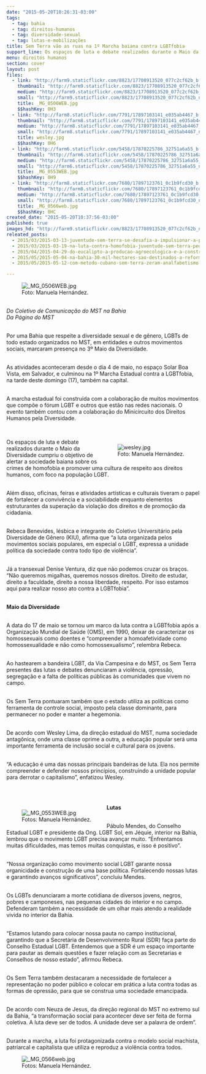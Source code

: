```yaml
---
date: "2015-05-20T10:26:31-03:00"
tags:
  - tag: bahia
  - tag: direitos-humanos
  - tag: diversidade-sexual
  - tag: lutas-e-mobilizações
title: Sem Terra vão as ruas na 1º Marcha baiana contra LGBTfobia
support_line: Os espaços de luta e debate realizados durante o Maio da Diversidade cumpriu o objetivo de alertar a sociedade baiana sobre os crimes de homofobia.
menu: direitos humanos
section: cover
layout: post
files:
  - link: "http://farm9.staticflickr.com/8823/17708913520_077c2cf62b_b.jpg"
    thumbnail: "http://farm9.staticflickr.com/8823/17708913520_077c2cf62b_t.jpg"
    medium: "http://farm9.staticflickr.com/8823/17708913520_077c2cf62b_z.jpg"
    small: "http://farm9.staticflickr.com/8823/17708913520_077c2cf62b_n.jpg"
    title: _MG_0506WEB.jpg
    $$hashKey: 0H3
  - link: "http://farm8.staticflickr.com/7791/17897103141_e035ab4467_b.jpg"
    thumbnail: "http://farm8.staticflickr.com/7791/17897103141_e035ab4467_t.jpg"
    medium: "http://farm8.staticflickr.com/7791/17897103141_e035ab4467_z.jpg"
    small: "http://farm8.staticflickr.com/7791/17897103141_e035ab4467_n.jpg"
    title: wesley.jpg
    $$hashKey: 0H6
  - link: "http://farm6.staticflickr.com/5458/17870225786_32751a6a55_b.jpg"
    thumbnail: "http://farm6.staticflickr.com/5458/17870225786_32751a6a55_t.jpg"
    medium: "http://farm6.staticflickr.com/5458/17870225786_32751a6a55_z.jpg"
    small: "http://farm6.staticflickr.com/5458/17870225786_32751a6a55_n.jpg"
    title: _MG_0553WEB.jpg
    $$hashKey: 0H9
  - link: "http://farm8.staticflickr.com/7680/17897123761_0c1b9fcd30_b.jpg"
    thumbnail: "http://farm8.staticflickr.com/7680/17897123761_0c1b9fcd30_t.jpg"
    medium: "http://farm8.staticflickr.com/7680/17897123761_0c1b9fcd30_z.jpg"
    small: "http://farm8.staticflickr.com/7680/17897123761_0c1b9fcd30_n.jpg"
    title: _MG_0566web.jpg
    $$hashKey: 0HC
created_date: "2015-05-20T10:37:56-03:00"
published: true
images_hd: "http://farm9.staticflickr.com/8823/17708913520_077c2cf62b_n.jpg"
releated_posts:
  - 2015/03/2015-03-13-juventude-sem-terra-se-desafia-a-impulsionar-a-participacao-na-luta-pela-reforma-agraria.md
  - 2015/03/2015-03-19-na-luta-contra-homofobia-juventude-sem-terra-pede-o-fim-da-violencia.md
  - 2015/04/2015-04-29-do-eucalipto-a-producao-agroecologica-e-a-construcao-da-escola-popular.md
  - 2015/05/2015-05-04-na-bahia-30-mil-hectares-sao-destinados-a-reforma-agraria.md
  - 2015/05/2015-05-12-com-metodo-cubano-sem-terra-zeram-analfabetismo-em-sete-assentamentos-da-bahia.md

---
```

<figure class="image"><img alt="_MG_0506WEB.jpg" src="http://farm9.staticflickr.com/8823/17708913520_077c2cf62b_b.jpg" />
<figcaption>Foto: Manuela Hern&aacute;ndez.</figcaption>
</figure>

<p><br />
<em>Do Coletivo de Comunica&ccedil;&atilde;o do MST na Bahia<br />
Da P&aacute;gina do MST</em></p>

<p><br />
Por uma Bahia que respeite a diversidade sexual e de g&ecirc;nero, LGBTs de todo estado organizados no MST, em entidades e outros movimentos sociais, marcaram presen&ccedil;a no 3&ordm; Maio da Diversidade.</p>

<p><br />
As atividades aconteceram desde o dia 4 de maio, no espa&ccedil;o Solar Boa Vista, em Salvador, e culminou na 1&ordm; Marcha Estadual contra a LGBTfobia, na tarde deste domingo (17), tamb&eacute;m na capital.</p>

<p><br />
A marcha estadual foi constru&iacute;da com a colabora&ccedil;&atilde;o de muitos movimentos que comp&otilde;e o f&oacute;rum LGBT e outros que est&atilde;o nas redes nacionais. O evento tamb&eacute;m contou com a colabora&ccedil;&atilde;o do Minicircuito dos Direitos Humanos pela Diversidade.</p>

<p>&nbsp;</p>

<figure class="image" style="float:right"><img alt="wesley.jpg" src="http://farm8.staticflickr.com/7791/17897103141_e035ab4467_b.jpg" />
<figcaption>Foto: Manuela Hern&aacute;ndez.</figcaption>
</figure>

<p>Os espa&ccedil;os de luta e debate realizados durante o Maio da Diversidade cumpriu o objetivo de alertar a sociedade baiana sobre os crimes de homofobia e promover uma cultura de respeito aos direitos humanos, com foco na popula&ccedil;&atilde;o LGBT.</p>

<p><br />
Al&eacute;m disso, oficinas, feiras e atividades art&iacute;sticas e culturais tiveram o papel de fortalecer a conviv&ecirc;ncia e a sociabilidade enquanto elementos estruturantes da supera&ccedil;&atilde;o da viola&ccedil;&atilde;o dos direitos e de promo&ccedil;&atilde;o da cidadania.</p>

<p><br />
Rebeca Benevides, l&eacute;sbica e integrante do Coletivo Universit&aacute;rio pela Diversidade de G&ecirc;nero (KIU), afirma que &ldquo;a luta organizada pelos movimentos sociais populares, em especial o LGBT, expressa a unidade pol&iacute;tica da sociedade contra todo tipo de viol&ecirc;ncia&rdquo;.</p>

<p><br />
J&aacute; a transexual Denise Ventura, diz que n&atilde;o podemos cruzar os bra&ccedil;os. &ldquo;N&atilde;o queremos migalhas, queremos nossos direitos. Direito de estudar, direito a faculdade, direito a nossa liberdade, respeito. Por isso estamos aqui para realizar nosso ato contra a LGBTfobia&rdquo;.</p>

<p><br />
<strong>Maio da Diversidade</strong></p>

<p><br />
A data do 17 de maio se tornou um marco da luta contra a LGBTfobia ap&oacute;s a Organiza&ccedil;&atilde;o Mundial de Sa&uacute;de (OMS), em 1990, deixar de caracterizar os homossexuais como doentes e &ldquo;compreender a homoafetividade como homossexualidade e n&atilde;o como homossexualismo&rdquo;, relembra Rebeca.</p>

<p><br />
Ao hastearem a bandeira LGBT, da Via Campesina e do MST, os Sem Terra presentes das lutas e debates denunciaram a viol&ecirc;ncia, opress&atilde;o, segrega&ccedil;&atilde;o e a falta de pol&iacute;ticas p&uacute;blicas &agrave;s comunidades que vivem no campo.</p>

<p><br />
Os Sem Terra pontuaram tamb&eacute;m que o estado utiliza as pol&iacute;ticas como ferramenta de controle social, imposto pela classe dominante, para permanecer no poder e manter a hegemonia.</p>

<p><br />
De acordo com Wesley Lima, da dire&ccedil;&atilde;o estadual do MST, numa sociedade antag&ocirc;nica, onde uma classe oprime a outra, a educa&ccedil;&atilde;o popular ser&aacute; uma importante ferramenta de inclus&atilde;o social e cultural para os jovens.</p>

<p><br />
&ldquo;A educa&ccedil;&atilde;o &eacute; uma das nossas principais bandeiras de luta. Ela nos permite compreender e defender nossos princ&iacute;pios, construindo a unidade popular para derrotar o capitalismo&rdquo;, enfatizou Wesley.</p>

<p><br />
&nbsp;</p>

<figure class="image" style="float:left"><img alt="_MG_0553WEB.jpg" src="http://farm6.staticflickr.com/5458/17870225786_32751a6a55_b.jpg" />
<figcaption>Fotos: Manuela Hern&aacute;ndez.</figcaption>
</figure>

<p><strong>Lutas</strong></p>

<p><br />
P&aacute;bulo Mendes, do Conselho Estadual LGBT e presidente da Ong. LGBT Sol, em J&eacute;quie, interior na Bahia, lembrou que o movimento LGBT precisa avan&ccedil;ar muito. &ldquo;Enfrentamos muitas dificuldades, mas temos muitas conquistas, e isso &eacute; positivo&rdquo;.</p>

<p><br />
&ldquo;Nossa organiza&ccedil;&atilde;o como movimento social LGBT garante nossa organicidade e constru&ccedil;&atilde;o de uma base pol&iacute;tica. Fortalecendo nossas lutas e garantindo avan&ccedil;os significativos&rdquo;, concluiu Mendes.</p>

<p><br />
Os LGBTs denunciaram a morte cotidiana de diversos jovens, negros, pobres e camponeses, nas pequenas cidades do interior e no campo. Defenderam tamb&eacute;m a necessidade de um olhar mais atendo a realidade vivida no interior da Bahia.</p>

<p><br />
&ldquo;Estamos lutando para colocar nossa pauta no campo institucional, garantindo que a Secret&aacute;ria de Desenvolvimento Rural (SDR) fa&ccedil;a parte do Conselho Estadual LGBT. Entendemos que a SDR &eacute; um espa&ccedil;o importante para pautar as demais quest&otilde;es e fazer rela&ccedil;&atilde;o com as Secretarias e Conselhos de nosso estado&rdquo;, afirmou Rebeca.</p>

<p><br />
Os Sem Terra tamb&eacute;m destacaram a necessidade de fortalecer a representa&ccedil;&atilde;o no poder p&uacute;blico e colocar em pr&aacute;tica a luta contra todas as formas de opress&atilde;o, para que se construa uma sociedade emancipada.</p>

<p><br />
De acordo com Neuza de Jesus, da dire&ccedil;&atilde;o regional do MST no extremo sul da Bahia, &ldquo;a transforma&ccedil;&atilde;o social para acontecer deve ser feita de forma coletiva. A luta deve ser de todos. A unidade deve ser a palavra de ordem&rdquo;.</p>

<p><br />
Durante a marcha, a luta foi protagonizada contra o modelo social machista, patriarcal e capitalista que utiliza e reproduz a viol&ecirc;ncia contra todos.</p>

<figure class="image"><img alt="_MG_0566web.jpg" src="http://farm8.staticflickr.com/7680/17897123761_0c1b9fcd30_b.jpg" />
<figcaption>Fotos: Manuela Hern&aacute;ndez.</figcaption>
</figure>
